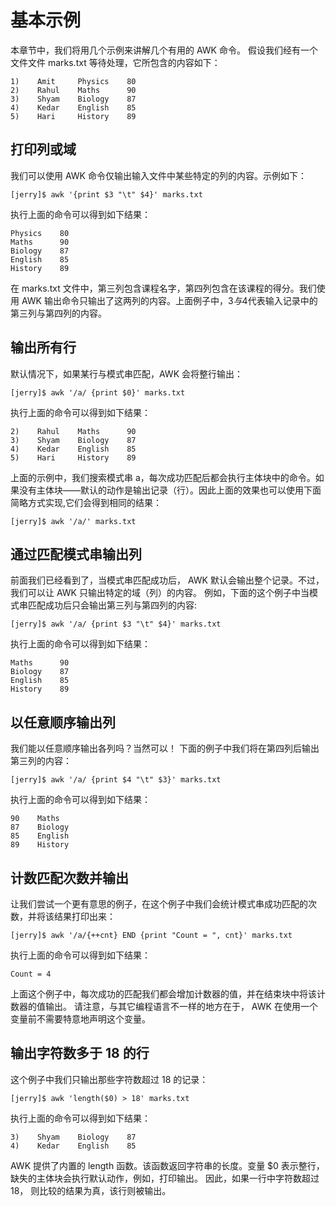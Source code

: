# 基本示例  

本章节中，我们将用几个示例来讲解几个有用的 AWK 命令。 假设我们经有一个文件文件 marks.txt 等待处理，它所包含的内容如下：  

```
1)    Amit     Physics    80
2)    Rahul    Maths      90
3)    Shyam    Biology    87
4)    Kedar    English    85
5)    Hari     History    89
```  

## 打印列或域  

我们可以使用 AWK 命令仅输出输入文件中某些特定的列的内容。示例如下：  

```
[jerry]$ awk '{print $3 "\t" $4}' marks.txt
```  

执行上面的命令可以得到如下结果：
  
```
Physics    80
Maths      90
Biology    87
English    85
History    89
```  

在 marks.txt 文件中，第三列包含课程名字，第四列包含在该课程的得分。我们使用 AWK 输出命令只输出了这两列的内容。上面例子中，$3与$4代表输入记录中的第三列与第四列的内容。  

## 输出所有行  

默认情况下，如果某行与模式串匹配，AWK 会将整行输出：  

```
[jerry]$ awk '/a/ {print $0}' marks.txt
```  

执行上面的命令可以得到如下结果：

```
2)    Rahul    Maths      90
3)    Shyam    Biology    87
4)    Kedar    English    85
5)    Hari     History    89
```  

上面的示例中，我们搜索模式串 a，每次成功匹配后都会执行主体块中的命令。如果没有主体块——默认的动作是输出记录（行）。因此上面的效果也可以使用下面简略方式实现,它们会得到相同的结果：  

```
[jerry]$ awk '/a/' marks.txt
```  

## 通过匹配模式串输出列  

前面我们已经看到了，当模式串匹配成功后， AWK 默认会输出整个记录。不过，我们可以让 AWK 只输出特定的域（列）的内容。 例如，下面的这个例子中当模式串匹配成功后只会输出第三列与第四列的内容:  

```
[jerry]$ awk '/a/ {print $3 "\t" $4}' marks.txt
```  

执行上面的命令可以得到如下结果：  

```
Maths      90
Biology    87
English    85
History    89
```  

## 以任意顺序输出列  

我们能以任意顺序输出各列吗？当然可以！ 下面的例子中我们将在第四列后输出第三列的内容：  

```
[jerry]$ awk '/a/ {print $4 "\t" $3}' marks.txt
```  

执行上面的命令可以得到如下结果：  

```
90    Maths
87    Biology
85    English
89    History
```  

## 计数匹配次数并输出  

让我们尝试一个更有意思的例子，在这个例子中我们会统计模式串成功匹配的次数，并将该结果打印出来：  

```
[jerry]$ awk '/a/{++cnt} END {print "Count = ", cnt}' marks.txt
```  

执行上面的命令可以得到如下结果： 
  
```
Count = 4
```  

上面这个例子中，每次成功的匹配我们都会增加计数器的值，并在结束块中将该计数器的值输出。 请注意，与其它编程语言不一样的地方在于， AWK 在使用一个变量前不需要特意地声明这个变量。  

## 输出字符数多于 18 的行  

这个例子中我们只输出那些字符数超过 18 的记录：  

```
[jerry]$ awk 'length($0) > 18' marks.txt
```   

执行上面的命令可以得到如下结果：   

```
3)    Shyam    Biology    87
4)    Kedar    English    85
```  

AWK 提供了内置的 length 函数。该函数返回字符串的长度。变量 $0 表示整行，缺失的主体块会执行默认动作，例如，打印输出。 因此，如果一行中字符数超过 18， 则比较的结果为真，该行则被输出。

